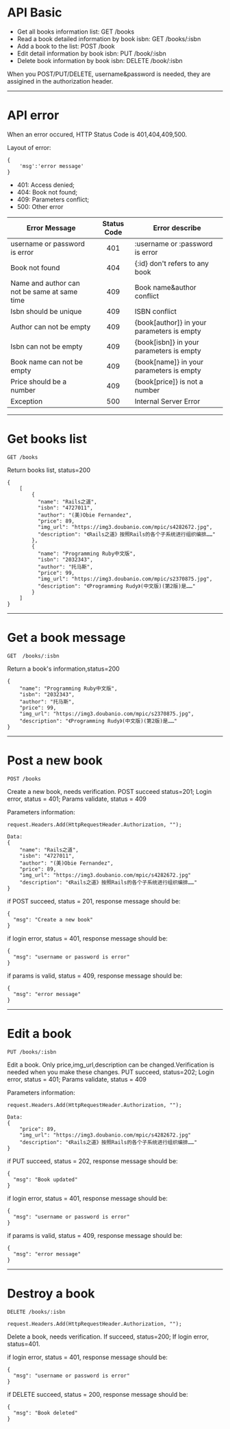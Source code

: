 # **API Basic**

* Get all books information list:                  GET       /books
* Read a book detailed information by book isbn:      GET       /books/:isbn
* Add a book to the list:                          POST      /book
* Edit detail information by book isbn:              PUT       /book/:isbn
* Delete book information by book isbn:              DELETE    /book/:isbn

When you POST/PUT/DELETE, username&password is needed, they are assigined in the authorization header.

***
# **API error**

When an error occured, HTTP Status Code is 401,404,409,500.

Layout of error:

```
{
    'msg':'error message'
}
```

* 401:  Access denied;
* 404:  Book not found;
* 409:  Parameters conflict;
* 500:  Other error


|Error Message                                |Status Code        |     Error describe
|---------------------------------------------|:-----------------:|--------------------------------------------
|username or password is error                |    401            | :username or :password is error
|Book not found                               |    404            | {:id} don't refers to any book
|Name and author can not be same at same time |    409            | Book name&author conflict
|Isbn should be unique                        |    409            | ISBN conflict
|Author can not be empty                      |    409            | {book[author]} in your parameters is empty
|Isbn can not be empty                        |    409            | {book[isbn]} in your parameters is empty
|Book name can not be empty                   |    409            | {book[name]} in your parameters is empty
|Price should be a number                     |    409            | {book[price]} is not a number
|Exception                                    |    500            | Internal Server Error

***
# **Get books list**

`GET /books`

Return books list, status=200

```
{
    [
        {
          "name": "Rails之道",
          "isbn": "4727011",
          "author": "(美)Obie Fernandez",
          "price": 89,
          "img_url": "https://img3.doubanio.com/mpic/s4282672.jpg",
          "description": "《Rails之道》按照Rails的各个子系统进行组织编排……"
        },
        {
          "name": "Programming Ruby中文版",
          "isbn": "2032343",
          "author": "托马斯",
          "price": 99,
          "img_url": "https://img3.doubanio.com/mpic/s2370875.jpg",
          "description": "《Programming Rudy》(中文版)(第2版)是……"
        }
    ]
}
```

***
# **Get a book message**

`GET  /books/:isbn`

Return a book's information,status=200

```
{
    "name": "Programming Ruby中文版",
    "isbn": "2032343",
    "author": "托马斯",
    "price": 99,
    "img_url": "https://img3.doubanio.com/mpic/s2370875.jpg",
    "description": "《Programming Rudy》(中文版)(第2版)是……"
}
```

***
# **Post a new book**

`POST /books`

Create a new book, needs verification.
POST succeed status=201; Login error, status = 401; Params validate, status = 409

Parameters information:

```
request.Headers.Add(HttpRequestHeader.Authorization, "");

Data:
{
    "name": "Rails之道",
    "isbn": "4727011",
    "author": "(美)Obie Fernandez",
    "price": 89,
    "img_url": "https://img3.doubanio.com/mpic/s4282672.jpg"
    "description": "《Rails之道》按照Rails的各个子系统进行组织编排……"
}
```

if POST succeed, status = 201, response message should be:
```
{
  "msg": "Create a new book"
}
```

if login error, status = 401, response message should be:
```
{
  "msg": "username or password is error"
}
```
if params is valid, status = 409, response message should be:
```
{
  "msg": "error message"
}
```


***
# **Edit a book**

`PUT /books/:isbn`

Edit a book. Only price,img_url,description can be changed.Verification is needed when you make these changes.
PUT succeed, status=202; Login error, status = 401; Params validate, status = 409

Parameters information:

```
request.Headers.Add(HttpRequestHeader.Authorization, "");

Data:
{
    "price": 89,
    "img_url": "https://img3.doubanio.com/mpic/s4282672.jpg"
    "description": "《Rails之道》按照Rails的各个子系统进行组织编排……"
}
```
if PUT succeed, status = 202, response message should be:
```
{
  "msg": "Book updated"
}
```
if login error, status = 401, response message should be:
```
{
  "msg": "username or password is error"
}
```
if params is valid, status = 409, response message should be:
```
{
  "msg": "error message"
}
```

***
# **Destroy a book**

`DELETE /books/:isbn`

`request.Headers.Add(HttpRequestHeader.Authorization, "");`

Delete a book, needs verification. If succeed, status=200; If login error, status=401.

if login error, status = 401, response message should be:
```
{
  "msg": "username or password is error"
}
```
if DELETE succeed, status = 200, response message should be:
```
{
  "msg": "Book deleted"
}
```













